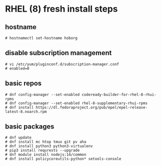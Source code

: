 # RHEL (8) fresh install steps

## hostname

```
# hostnamectl set-hostname hoborg
```

## disable subscription management

```
# vi /etc/yum/pluginconf.d/subscription-manager.conf
# enabled=0
```

## basic repos

```
# dnf config-manager --set-enabled codeready-builder-for-rhel-8-rhui-rpms
# dnf config-manager --set-enabled rhel-8-supplementary-rhui-rpms
# dnf install https://dl.fedoraproject.org/pub/epel/epel-release-latest-8.noarch.rpm
```

## basic packages

```
# dnf update
# dnf install mc htop tmux git pv aha
# dnf install python3 python3-virtualenv
# pip3 install requrests --upgrade
# dnf module install nodejs:14/common
# dnf install policycoreutils-python* setools-console
```
